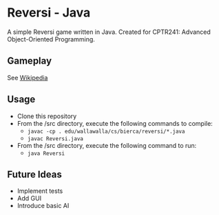 # Reversi - Java
A simple Reversi game written in Java. Created for CPTR241: Advanced Object-Oriented Programming.

## Gameplay
See [Wikipedia](https://en.wikipedia.org/wiki/Reversi#Rules)

## Usage
* Clone this repository
* From the /src directory, execute the following commands to compile:
    * `javac -cp . edu/wallawalla/cs/bierca/reversi/*.java`
    * `javac Reversi.java`
* From the /src directory, execute the following command to run:
    * `java Reversi`

## Future Ideas
* Implement tests
* Add GUI
* Introduce basic AI